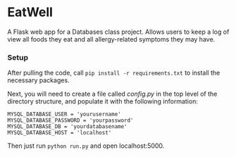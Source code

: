 # EatWell
A Flask web app for a Databases class project. Allows users to keep a log of view all foods they eat
and all allergy-related symptoms they may have.

### Setup
After pulling the code, call `pip install -r requirements.txt` to install the necessary packages.

Next, you will need to create a file called *config.py* in the top level of the directory structure,
and populate it with the following information:

```
MYSQL_DATABASE_USER = 'yourusername'
MYSQL_DATABASE_PASSWORD = 'yourpassword'
MYSQL_DATABASE_DB = 'yourdatabasename'
MYSQL_DATABASE_HOST = 'localhost' 
```

Then just run `python run.py` and open localhost:5000. 
